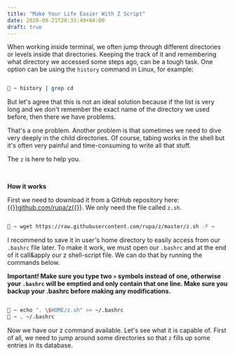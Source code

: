 ```yaml
---
title: "Make Your Life Easier With Z Script"
date: 2020-09-21T20:33:49+04:00
draft: true
---
```


When working inside terminal, we often jump through different directories or levels inside that directories. Keeping the track of it and remembering what directory we accessed some steps ago, can be a tough task. One option can be using the `history` command in Linux, for example:

```bash

🚀 ~ history | grep cd

```

But let's agree that this is not an ideal solution because if the list is very long and we don't remember the exact name of the directory we used before, then there we have problems.

That's a one problem. Another problem is that sometimes we need to dive very deeply in the child directories. Of course, tabing works in the shell but it's often very painful and time-consuming to write all that stuff.

The `z` is here to help you.

&nbsp;

**How it works**

First we need to download it from a GitHub repository here: {{<a href="https://github.com/rupa/z" target="_blank" rel="noopener noreferrer">}}github.com/rupa/z{{</a>}}. We only need the file called `z.sh`.

```bash

🚀 ~ wget https://raw.githubusercontent.com/rupa/z/master/z.sh -P ~

```

I recommend to save it in user's home directory to easily access from our `.bashrc` file later. To make it work, we must open our `.bashrc` and at the end of it call&apply our z shell-script file. We can do that by running the commands below. 

**Important! Make sure you type two `>` symbols instead of one,  otherwise your `.bashrc` will be emptied and only contain that one line. Make sure you backup your .bashrc before making any modifications.** 

```bash

🚀 ~ echo ". \$HOME/z.sh" >> ~/.bashrc
🚀 ~ . ~/.bashrc

```

Now we have our z command available. Let's see what it is capable of. First of all, we need to jump around some directories so that `z` fills up some entries in its database. 

